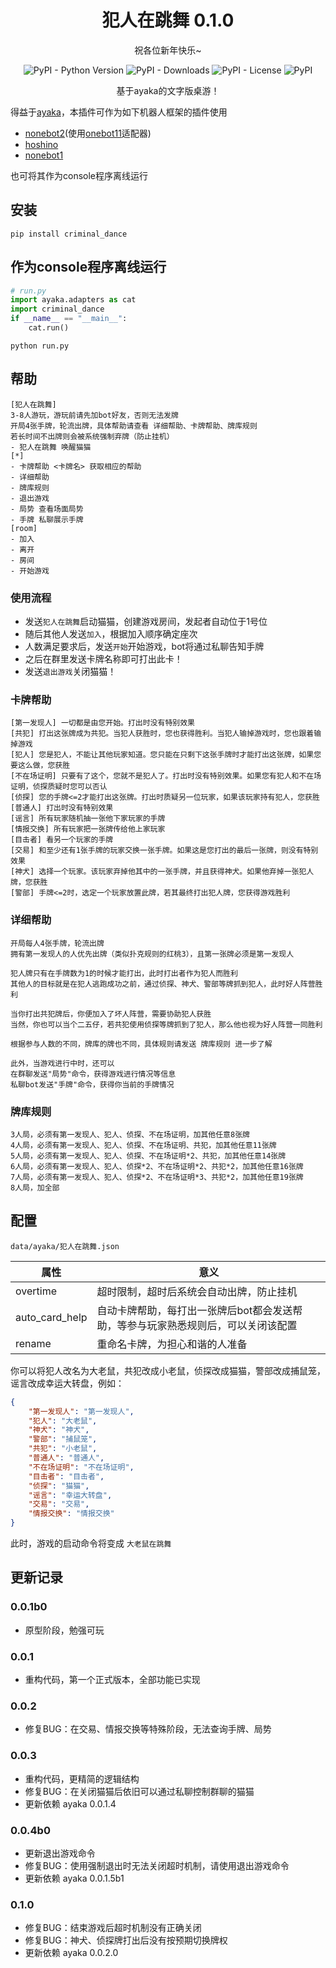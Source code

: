 <div align="center">

# 犯人在跳舞 0.1.0

祝各位新年快乐~

![PyPI - Python Version](https://img.shields.io/pypi/pyversions/criminal_dance)
![PyPI - Downloads](https://img.shields.io/pypi/dm/criminal_dance)
![PyPI - License](https://img.shields.io/pypi/l/criminal_dance)
![PyPI](https://img.shields.io/pypi/v/criminal_dance)

基于ayaka的文字版桌游！

</div>

得益于[ayaka](https://github.com/bridgeL/ayaka)，本插件可作为如下机器人框架的插件使用

- [nonebot2](https://github.com/nonebot/nonebot2)(使用[onebot11](https://github.com/nonebot/adapter-onebot)适配器)
- [hoshino](https://github.com/Ice-Cirno/HoshinoBot)
- [nonebot1](https://github.com/nonebot/nonebot)

也可将其作为console程序离线运行

## 安装

```
pip install criminal_dance
```

## 作为console程序离线运行

```py
# run.py
import ayaka.adapters as cat
import criminal_dance
if __name__ == "__main__":
    cat.run()
```

```
python run.py
```

## 帮助

```
[犯人在跳舞]
3-8人游玩，游玩前请先加bot好友，否则无法发牌
开局4张手牌，轮流出牌，具体帮助请查看 详细帮助、卡牌帮助、牌库规则
若长时间不出牌则会被系统强制弃牌（防止挂机）
- 犯人在跳舞 唤醒猫猫
[*]
- 卡牌帮助 <卡牌名> 获取相应的帮助
- 详细帮助
- 牌库规则
- 退出游戏
- 局势 查看场面局势
- 手牌 私聊展示手牌
[room]
- 加入
- 离开
- 房间
- 开始游戏
```

### 使用流程

- 发送`犯人在跳舞`启动猫猫，创建游戏房间，发起者自动位于1号位
- 随后其他人发送`加入`，根据加入顺序确定座次
- 人数满足要求后，发送`开始`开始游戏，bot将通过私聊告知手牌
- 之后在群里发送卡牌名称即可打出此卡！
- 发送`退出游戏`关闭猫猫！

### 卡牌帮助

```
[第一发现人] 一切都是由您开始。打出时没有特别效果
[共犯] 打出这张牌成为共犯。当犯人获胜时，您也获得胜利。当犯人输掉游戏时，您也跟着输掉游戏
[犯人] 您是犯人，不能让其他玩家知道。您只能在只剩下这张手牌时才能打出这张牌，如果您要这么做，您获胜
[不在场证明] 只要有了这个，您就不是犯人了。打出时没有特别效果。如果您有犯人和不在场证明，侦探质疑时您可以否认
[侦探] 您的手牌<=2才能打出这张牌。打出时质疑另一位玩家，如果该玩家持有犯人，您获胜
[普通人] 打出时没有特别效果
[谣言] 所有玩家随机抽一张他下家玩家的手牌
[情报交换] 所有玩家把一张牌传给他上家玩家
[目击者] 看另一个玩家的手牌
[交易] 和至少还有1张手牌的玩家交换一张手牌。如果这是您打出的最后一张牌，则没有特别效果
[神犬] 选择一个玩家。该玩家弃掉他其中的一张手牌，并且获得神犬。如果他弃掉一张犯人牌，您获胜
[警部] 手牌<=2时，选定一个玩家放置此牌，若其最终打出犯人牌，您获得游戏胜利
```

### 详细帮助

```
开局每人4张手牌，轮流出牌
拥有第一发现人的人优先出牌（类似扑克规则的红桃3），且第一张牌必须是第一发现人

犯人牌只有在手牌数为1的时候才能打出，此时打出者作为犯人而胜利
其他人的目标就是在犯人逃跑成功之前，通过侦探、神犬、警部等牌抓到犯人，此时好人阵营胜利

当你打出共犯牌后，你便加入了坏人阵营，需要协助犯人获胜
当然，你也可以当个二五仔，若共犯使用侦探等牌抓到了犯人，那么他也视为好人阵营一同胜利

根据参与人数的不同，牌库的牌也不同，具体规则请发送 牌库规则 进一步了解

此外，当游戏进行中时，还可以
在群聊发送"局势"命令，获得游戏进行情况等信息
私聊bot发送"手牌"命令，获得你当前的手牌情况
```

### 牌库规则

```
3人局，必须有第一发现人、犯人、侦探、不在场证明，加其他任意8张牌
4人局，必须有第一发现人、犯人、侦探、不在场证明、共犯，加其他任意11张牌
5人局，必须有第一发现人、犯人、侦探、不在场证明*2、共犯，加其他任意14张牌
6人局，必须有第一发现人、犯人、侦探*2、不在场证明*2、共犯*2，加其他任意16张牌
7人局，必须有第一发现人、犯人、侦探*2、不在场证明*3、共犯*2，加其他任意19张牌
8人局，加全部
```

## 配置

`data/ayaka/犯人在跳舞.json`

| 属性           | 意义                                                                              |
| -------------- | --------------------------------------------------------------------------------- |
| overtime       | 超时限制，超时后系统会自动出牌，防止挂机                                          |
| auto_card_help | 自动卡牌帮助，每打出一张牌后bot都会发送帮助，等参与玩家熟悉规则后，可以关闭该配置 |
| rename         | 重命名卡牌，为担心和谐的人准备                                                    |

你可以将犯人改名为大老鼠，共犯改成小老鼠，侦探改成猫猫，警部改成捕鼠笼，谣言改成幸运大转盘，例如：

```json
{
    "第一发现人": "第一发现人",
    "犯人": "大老鼠",
    "神犬": "神犬",
    "警部": "捕鼠笼",
    "共犯": "小老鼠",
    "普通人": "普通人",
    "不在场证明": "不在场证明",
    "目击者": "目击者",
    "侦探": "猫猫",
    "谣言": "幸运大转盘",
    "交易": "交易",
    "情报交换": "情报交换"
}
```

此时，游戏的启动命令将变成 `大老鼠在跳舞`

## 更新记录

### 0.0.1b0

- 原型阶段，勉强可玩

### 0.0.1 

- 重构代码，第一个正式版本，全部功能已实现

### 0.0.2 

- 修复BUG：在交易、情报交换等特殊阶段，无法查询手牌、局势

### 0.0.3

- 重构代码，更精简的逻辑结构
- 修复BUG：在关闭猫猫后依旧可以通过私聊控制群聊的猫猫
- 更新依赖 ayaka 0.0.1.4

### 0.0.4b0

- 更新退出游戏命令
- 修复BUG：使用强制退出时无法关闭超时机制，请使用退出游戏命令
- 更新依赖 ayaka 0.0.1.5b1

### 0.1.0

- 修复BUG：结束游戏后超时机制没有正确关闭
- 修复BUG：神犬、侦探牌打出后没有按预期切换牌权
- 更新依赖 ayaka 0.0.2.0
